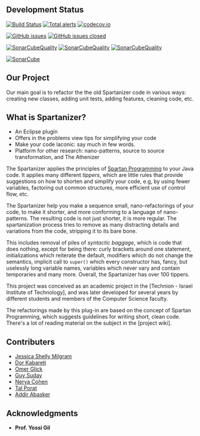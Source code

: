 ## Development Status
[![Build Status](https://travis-ci.org/TechnionYP5779/team2.svg?branch=master)](https://travis-ci.org/TechnionYP5779/team2)
[![Total alerts](https://img.shields.io/lgtm/alerts/g/TechnionYP5779/team2.svg?logo=lgtm&logoWidth=18)](https://lgtm.com/projects/g/TechnionYP5779/team2/alerts/)
[![codecov.io](http://codecov.io/github/TechnionYP5779/team2/coverage.svg?branch=master)](http://codecov.io/github/TechnionYP5779/team2?branch=master)

[![GitHub issues](https://img.shields.io/github/issues/TechnionYP5779/team2.svg)](https://github.com/TechnionYP5779/team2/issues)
[![GitHub issues closed](https://img.shields.io/github/issues-closed-raw/TechnionYP5779/team2.svg?maxAge=100)](https://github.com/TechnionYP5779/team2/issues?q=is%3Aissue+is%3Aclosed)

[![SonarCubeQuality](https://sonarcloud.io/api/project_badges/measure?project=il.org.spartan%3Afluent.ly.2&metric=alert_status)](https://sonarcloud.io/dashboard?id=il.org.spartan%3Afluent.ly.2)
[![SonarCubeQuality](https://sonarcloud.io/api/project_badges/measure?project=il.org.spartan%3Afluent.ly.2&metric=coverage)](https://sonarcloud.io/dashboard?id=il.org.spartan%3Afluent.ly.2)
[![SonarCubeQuality](https://sonarcloud.io/api/project_badges/measure?project=il.org.spartan%3Afluent.ly.2&metric=ncloc)](https://sonarcloud.io/dashboard?id=il.org.spartan%3Afluent.ly.2)

[![SonarCube](https://sonarcloud.io/api/project_badges/quality_gate?project=il.org.spartan%3Afluent.ly.2)](https://sonarcloud.io/dashboard?id=il.org.spartan%3Afluent.ly.2)








<h2>Our Project</h2>

Our main goal is to refactor the the old Spartanizer code in various ways: creating new classes, adding unit tests, adding features, cleaning code, etc.

<h2>What is Spartanizer?</h2>
<ul>
  <li> An Eclipse plugin</li>
  <li>Offers in the problems view tips for simplifying your code </li>
  <li>Make your code laconic: say much in few words.</li>
  <li>Platform for other research: nano-patterns, source to source transformation, and The Athenizer</li>
</ul>

The Spartanizer applies the principles of <a href="https://github.com/SpartanRefactoring/Main/wiki/Spartan-Programming">Spartan Programming</a> to your Java code. It applies many different _tippers_, which are little rules that provide suggestions on how to shorten and
simplify your code, e.g, by using fewer variables, factoring out common structures, more efficient use of control flow, etc. 

The Spartanizer help you make a sequence small, nano-refactorings of your code, to make it shorter, and more conforming to a language of nano-patterns. The resulting code is not just shorter, it is more regular. The spartanization process tries to remove as many distracting details and variations from the code, stripping it to its bare bone.

This includes removal of piles of _syntactic baggage_, which is code that does nothing, except for being there:  curly brackets around one statement, initializations which reiterate the default, modifiers which do not change the semantics, implicit call to `super()` which every constructor has, fancy, but uselessly long variable names, variables which never vary and contain temporaries and  many more. Overall, the Spartanizer has over 100 tippers.

This project was conceived as an academic project in the [Technion - Israel
Institute of Technology], and was later developed for several years by
different students and members of the Computer Science faculty.

The refactorings made by this plug-in are based on the concept of Spartan Programming, which suggests guidelines for writing short, clean code. There's a lot of reading material on the subject in the [project wiki].


<h2>Contributers</h2>
<ul>
  <li><a href="https://github.com/jsmm0202">Jessica Shelly Milgram</a></li>
  <li><a href="https://github.com/DorKab">Dor Kabareti</a></li>
  <li><a href="https://github.com/OmerGlick">Omer Glick</a></li>
  <li><a href="https://github.com/GuySuday">Guy Suday</a></li>
  <li><a href="https://github.com/nerya50">Nerya Cohen</a></li>
  <li><a href="https://github.com/talporat">Tal Porat</a></li>
  <li><a href="https://github.com/addirabasker">Addir Abasker</a></li>
</ul>
<h2>Acknowledgments</h2>

* **Prof. Yossi Gil**
